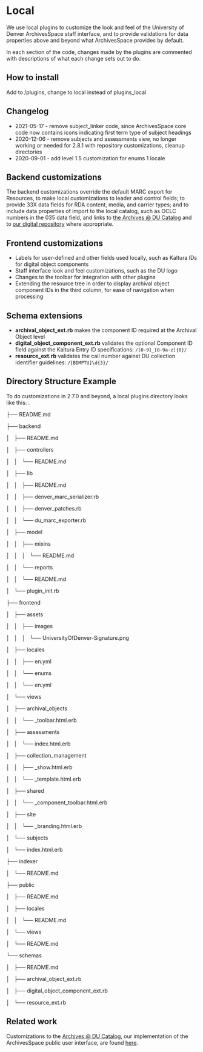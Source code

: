 # Local

We use local plugins to customize the look and feel of the University of Denver ArchivesSpace staff interface, and to provide validations for data properties above and beyond what ArchivesSpace provides by default.

In each section of the code, changes made by the plugins are commented with descriptions of what each change sets out to do.

## How to install
Add to /plugins, change to local instead of plugins_local

## Changelog

* 2021-05-17 - remove subject_linker code, since ArchivesSpace core code now contains icons indicating first term type of subject headings
* 2020-12-06 - remove subjects and assessments view, no longer working or needed for 2.8.1 with repository customizations, cleanup directories
* 2020-09-01 - add level 1.5 customization for enums 1 locale

## Backend customizations

The backend customizations override the default MARC export for Resources, to make local customizations to leader and control fields; to provide 33X data fields for RDA content, media, and carrier types; and to include data properties of import to the local catalog, such as OCLC numbers in the 035 data field, and links to [the Archives @ DU Catalog](https://duarchives.coalliance.org) and to [our digital repository](https://specialcollections.du.edu) where appropriate.

## Frontend customizations

* Labels for user-defined and other fields used locally, such as Kaltura IDs for digital object components
* Staff interface look and feel customizations, such as the DU logo
* Changes to the toolbar for integration with other plugins
* Extending the resource tree in order to display archival object component IDs in the third column, for ease of navigation when processing

## Schema extensions

* **archival_object_ext.rb** makes the component ID required at the Archival Object level
* **digital_object_component_ext.rb** validates the optional Component ID field against the Kaltura Entry ID specifications: `/[0-9]_[0-9a-z]{8}/`
* **resource_ext.rb** validates the call number against DU collection identifier guidelines: `/[BDMPTU]\d{3}/`

## Directory Structure Example

To do customizations in 2.7.0 and beyond, a local plugins directory looks like this:
.

├── README.md

├── backend

│   ├── README.md

│   ├── controllers

│   │   └── README.md

│   ├── lib

│   │   ├── README.md

│   │   ├── denver_marc_serializer.rb

│   │   ├── denver_patches.rb

│   │   └── du_marc_exporter.rb

│   ├── model

│   │   ├── mixins

│   │   │   └── README.md

│   │   └── reports

│   │       └── README.md

│   └── plugin_init.rb

├── frontend

│   ├── assets

│   │   ├── images

│   │   │   └── UniversityOfDenver-Signature.png

│   ├── locales

│   │   ├── en.yml

│   │   └── enums

│   │       └── en.yml

│   └── views

│       ├── archival_objects

│       │   └── _toolbar.html.erb

│       ├── assessments

│       │   └── index.html.erb

│       ├── collection_management

│       │   ├── _show.html.erb

│       │   └── _template.html.erb

│       ├── shared

│       │   └── _component_toolbar.html.erb

│       ├── site

│       │   └── _branding.html.erb

│       └── subjects

│           └── index.html.erb

├── indexer

│   └── README.md

├── public

│   ├── README.md

│   ├── locales

│   │   └── README.md

│   └── views

│       └── README.md

└── schemas

│   ├── README.md

│   ├── archival_object_ext.rb

│   ├── digital_object_component_ext.rb

│   └── resource_ext.rb



## Related work

Customizations to the [Archives @ DU Catalog](https://duarchives.coalliance.org), our implementation of the ArchivesSpace public user interface, are found [here](https://github.com/duspeccoll/denver_pui).
